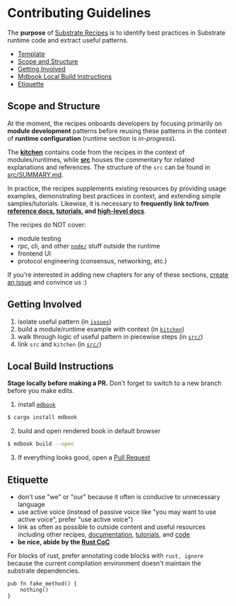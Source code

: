 # Contributing Guidelines

The **purpose** of [Substrate Recipes](https://substrate.dev/recipes/) is to identify best practices in Substrate runtime code and extract useful patterns.

* [Template](./src/TEMPLATE.md)
* [Scope and Structure](#scope)
* [Getting Involved](#involve)
* [Mdbook Local Build Instructions](#instructions)
* [Etiquette](#etiquette)

## Scope and Structure <a name = "scope"></a>

At the moment, the recipes onboards developers by focusing primarily on **module development** patterns before reusing these patterns in the context of **runtime configuration** (runtime section is *in-progress*).

The **[kitchen](./kitchen)** contains code from the recipes in the context of modules/runtimes, while **[src](./src)** houses the commentary for related explanations and references. The structure of the `src` can be found in [src/SUMMARY.md](./src/SUMMARY.md).

In practice, the recipes supplements existing resources by providing usage examples, demonstrating best practices in context, and extending simple samples/tutorials. Likewise, it is necessary to **frequently link to/from [reference docs](https://crates.parity.io/substrate_service/index.html?), [tutorials](https://github.com/substrate-developer-hub/), and [high-level docs](https://substrate.dev/)**.

The recipes do NOT cover:
* module testing
* rpc, cli, and other [`node/`](https://github.com/paritytech/substrate/tree/master/node) stuff outside the runtime
* frontend UI
* protocol engineering (consensus, networking, etc.)

If you're interested in adding new chapters for any of these sections, [create an issue](https://github.com/substrate-developer-hub/recipes/issues/new) and convince us :)

## Getting Involved <a name = "involve"></a>

1. isolate useful pattern (in [`issues`](https://github.com/substrate-developer-hub/recipes/issues))
2. build a module/runtime example with context (in [`kitchen`](https://github.com/substrate-developer-hub/recipes/tree/master/kitchen))
3. walk through logic of useful pattern in piecewise steps (in [`src/`](https://github.com/substrate-developer-hub/recipes/tree/master/src))
4. link `src` and `kitchen` (in [`src/`](https://github.com/substrate-developer-hub/recipes/tree/master/src)) 

## Local Build Instructions <a name = "instructions"></a>

**Stage locally before making a PR.** Don't forget to switch to a new branch before you make edits.

1. install [`mdbook`](https://github.com/rust-lang-nursery/mdBook)

```bash
$ cargo install mdbook
```

2. build and open rendered book in default browser

```bash
$ mdbook build --open
```

3. If everything looks good, open a [Pull Request](https://github.com/substrate-developer-hub/recipes/compare)

## Etiquette <a name = "etiquette"></a>

* don't use "we" or "our" because it often is conducive to unnecessary language
* use active voice (instead of passive voice like "you may want to use active voice", prefer "use active voice")
* link as often as possible to outside content and useful resources including other recipes, [documentation](https://substrate.dev/docs/en/getting-started/), [tutorials](https://substrate.dev/en/tutorials), and [code](https://github.com/substrate)
* **be nice, abide by the [Rust CoC](https://www.rust-lang.org/policies/code-of-conduct)**

For blocks of rust, prefer annotating code blocks with `rust, ignore` because the current compilation environment doesn't maintain the substrate dependencies.

```rust, ignore
pub fn fake_method() {
    nothing()
}
```